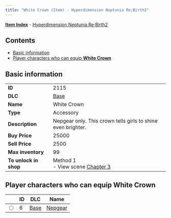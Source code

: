 ```yaml
---
title: "White Crown (Item) - Hyperdimension Neptunia Re;Birth2"
---
```


[**Item Index**](/neptunia/rb2/item/index.html) - [Hyperdimension Neptunia Re;Birth2](/neptunia/rb2)

## Contents

- [Basic information](#basic-information)
- [Player characters who can equip **White Crown**](#player-characters-who-can-equip-white-crown)

## Basic information

|   |   |
| -- | -- |
| **ID** | 2115 |
| **DLC** | [Base](/neptunia/rb2/dlc/0-base.html) |
| **Name** | White Crown |
| **Type** | Accessory |
| **Description** | Nepgear only. This crown tells girls to shine even brighter. |
| **Buy Price** | 25000 |
| **Sell Price** | 2500 |
| **Max inventory** | 99 |
| **To unlock in shop** | Method 1<br />- View scene [Chapter 3](/neptunia/rb2/scene/0-251-chapter-3.html) |

## Player characters who can equip **White Crown**

|    | ID | DLC | Name |
| -- | -- | --- | ---- |
| <input type="checkbox" id="rb2-player-0-6" class="trackbox" /> | 6 | [Base](/neptunia/rb2/dlc/0-base.html) | [Nepgear](/neptunia/rb2/player/0-6-nepgear.html) |